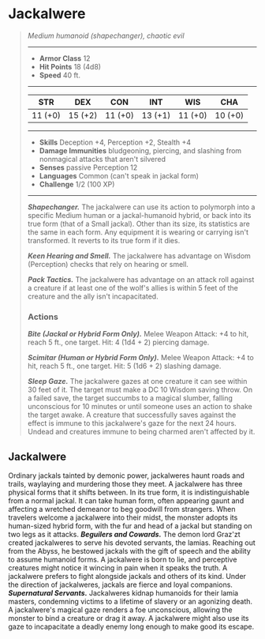 # Jackalwere
>*Medium humanoid (shapechanger), chaotic evil*
>___
>- **Armor Class** 12
>- **Hit Points** 18 (4d8)
>- **Speed** 40 ft.
>___
>|STR|DEX|CON|INT|WIS|CHA|
>|:---:|:---:|:---:|:---:|:---:|:---:|
>|11 (+0)|15 (+2)|11 (+0)|13 (+1)|11 (+0)|10 (+0)|
>___
>- **Skills** Deception +4, Perception +2, Stealth +4
>- **Damage Immunities** bludgeoning, piercing, and slashing from nonmagical attacks that aren't silvered
>- **Senses** passive Perception 12
>- **Languages** Common (can't speak in jackal form)
>- **Challenge** 1/2 (100 XP)
>___
>***Shapechanger.*** The jackalwere can use its action to polymorph into a specific Medium human or a jackal-humanoid hybrid, or back into its true form (that of a Small jackal). Other than its size, its statistics are the same in each form. Any equipment it is wearing or carrying isn't transformed. It reverts to its true form if it dies.  
>
>***Keen Hearing and Smell.*** The jackalwere has advantage on Wisdom (Perception) checks that rely on hearing or smell.  
>
>***Pack Tactics.*** The jackalwere has advantage on an attack roll against a creature if at least one of the wolf's allies is within 5 feet of the creature and the ally isn't incapacitated.  
>
>### Actions
>***Bite (Jackal or Hybrid Form Only).*** Melee Weapon Attack: +4 to hit, reach 5 ft., one target. Hit: 4 (1d4 + 2) piercing damage.  
>
>***Scimitar (Human or Hybrid Form Only).*** Melee Weapon Attack: +4 to hit, reach 5 ft., one target. Hit: 5 (1d6 + 2) slashing damage.  
>
>***Sleep Gaze.*** The jackalwere gazes at one creature it can see within 30 feet of it. The target must make a DC 10 Wisdom saving throw. On a failed save, the target succumbs to a magical slumber, falling unconscious for 10 minutes or until someone uses an action to shake the target awake. A creature that successfully saves against the effect is immune to this jackalwere's gaze for the next 24 hours. Undead and creatures immune to being charmed aren't affected by it.
## Jackalwere
Ordinary jackals tainted by demonic power, jackalweres haunt roads and trails, waylaying and murdering those they meet.
A jackalwere has three physical forms that it shifts between. In its true form, it is indistinguishable from a normal jackal. It can take human form, often appearing gaunt and affecting a wretched demeanor to beg goodwill from strangers. When travelers welcome a jackalwere into their midst, the monster adopts its human-sized hybrid form, with the fur and head of a jackal but standing on two legs as it attacks.
***Beguilers and Cowards.*** The demon lord Graz'zt created jackalweres to serve his devoted servants, the lamias. Reaching out from the Abyss, he bestowed jackals with the gift of speech and the ability to assume humanoid forms. A jackalwere is born to lie, and perceptive creatures might notice it wincing in pain when it speaks the truth.
A jackalwere prefers to fight alongside jackals and others of its kind. Under the direction of jackalweres, jackals are fierce and loyal companions.
***Supernatural Servants.*** Jackalweres kidnap humanoids for their lamia masters, condemning victims to a lifetime of slavery or an agonizing death. A jackalwere's magical gaze renders a foe unconscious, allowing the monster to bind a creature or drag it away.
A jackalwere might also use its gaze to incapacitate a deadly enemy long enough to make good its escape.